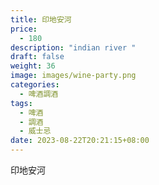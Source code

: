 ```yaml
---
title: 印地安河
price:
  - 180
description: "indian river "
draft: false
weight: 36
image: images/wine-party.png
categories:
  - 啤酒調酒
tags:
  - 啤酒
  - 調酒
  - 威士忌
date: 2023-08-22T20:21:15+08:00
---
```


 印地安河
